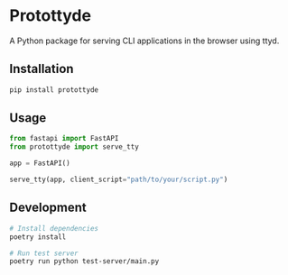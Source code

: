 # Protottyde

A Python package for serving CLI applications in the browser using ttyd.

## Installation

```bash
pip install protottyde
```

## Usage

```python
from fastapi import FastAPI
from protottyde import serve_tty

app = FastAPI()

serve_tty(app, client_script="path/to/your/script.py")
```

## Development

```bash
# Install dependencies
poetry install

# Run test server
poetry run python test-server/main.py
```